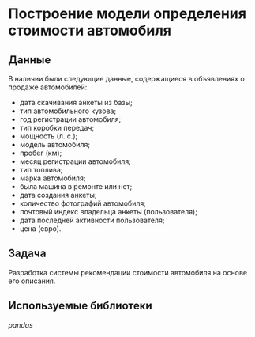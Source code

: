 # Построение модели определения стоимости автомобиля

## Данные

В наличии были следующие данные, содержащиеся в объявлениях о продаже автомобилей:

- дата скачивания анкеты из базы;
- тип автомобильного кузова;
- год регистрации автомобиля;
- тип коробки передач;
- мощность (л. с.);
- модель автомобиля;
- пробег (км);
- месяц регистрации автомобиля;
- тип топлива;
- марка автомобиля;
- была машина в ремонте или нет;
- дата создания анкеты;
- количество фотографий автомобиля;
- почтовый индекс владельца анкеты (пользователя);
- дата последней активности пользователя;
- цена (евро).

## Задача

Разработка системы рекомендации стоимости автомобиля на основе его описания.

## Используемые библиотеки
*pandas*
